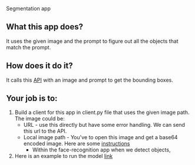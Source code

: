 Segmentation app

## What this app does?
It uses the given image and the prompt to figure out all the objects that match the prompt.

## How does it do it?
It calls this [API](https://replicate.com/adirik/grounding-dino/api) with an image and prompt to get the bounding boxes.

## Your job is to:
1. Build a client for this app in client.py file that uses the given image path. The image could be:
   - URL - use this directly but have some error handling. We can send this url to the API.
   - Local image path - You've to open this image and get a base64 encoded image. Here are some [instructions](https://replicate.com/adirik/grounding-dino/api/learn-more#option-2-local-file)
     - Within the face-recognition app when we detect objects, 
2. Here is an example to run the model [link](https://replicate.com/adirik/grounding-dino/api/learn-more#run-the-model)